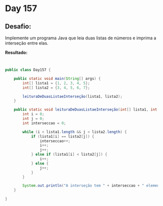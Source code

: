 # Day 157

## Desafio:

Implemente um programa Java que leia duas listas de números e imprima a interseção entre elas.	

**Resultado:**

```java


public class Day157 {

    public static void main(String[] args) {
        int[] lista1 = {1, 2, 3, 4, 5};
        int[] lista2 = {3, 4, 5, 6, 7};

        leituraDeDuasListaeInterseção(lista1, lista2);
    }

    public static void leituraDeDuasListaeInterseção(int[] lista1, int[] lista2) {
        int i = 0;
        int j = 0;
        int interseccao = 0;

        while (i < lista1.length && j < lista2.length) {
            if (lista1[i] == lista2[j]) {
                interseccao++;
                i++;
                j++;
            } else if (lista1[i] < lista2[j]) {
                i++;
            } else {
                j++;
            }
        }

        System.out.println("A interseção tem " + interseccao + " elementos.");
    }

}